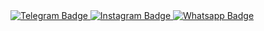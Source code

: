 <div id="badges">
  <a href="your-Telegram-URL">
    <img src="https://img.shields.io/badge/Telegram-blue?logo=telegram&logoColor=white" 
    alt="Telegram Badge"/>
  </a>
  <a href="your-Instagram-URL">
    <img src="https://img.shields.io/badge/Instagram-red?logo=instagram&logoColor=white" 
    alt="Instagram Badge"/>
  </a>
  <a href="your-Whatsapp-URL">
    <img src="https://img.shields.io/badge/Whatsapp-blue?logo=whatsapp&logoColor=white" 
    alt="Whatsapp Badge"/>
  </a>
</div>

<img src="https://komarev.com/ghpvc/?username=your-github-username&style=flat-square&color=blue" alt=""/>
